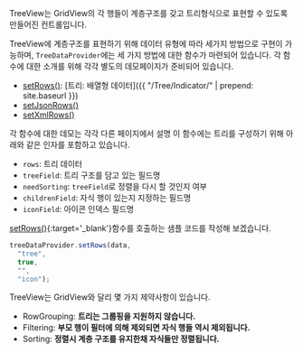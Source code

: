 TreeView는 GridView의 각 행들이 계층구조를 갖고 트리형식으로 표현할 수 있도록 만들어진 컨트롤입니다.


TreeView에 계층구조를 표현하기 위해 데이터 유형에 따라 세가지 방법으로 구현이 가능하며,
`TreeDataProvider`에는 세 가지 방법에 대한 함수가 마련되어 있습니다. 각 함수에 대한 소개를 위해
각각 별도의 데모페이지가 준비되어 있습니다.

- [setRows()](http://help.realgrid.com/api/TreeDataProvider/setRows/): [트리: 배열형 데이터]({{ "/Tree/Indicator/" | prepend: site.baseurl }})
- [setJsonRows()](http://help.realgrid.com/api/TreeDataProvider/setJsonRows/)
- [setXmlRows()](http://help.realgrid.com/api/TreeDataProvider/setXmlRows/)

각 함수에 대한 데모는 각각 다른 페이지에서 설명
이 함수에는 트리를 구성하기 위해 아래와 같은 인자를 포함하고 있습니다.

- `rows`: 트리 데이터
- `treeField`: 트리 구조를 담고 있는 필드명
- `needSorting`: `treeField`로 정렬을 다시 할 것인지 여부
- `childrenField`: 자식 행이 있는지 지정하는 필드명
- `iconField`: 아이콘 인덱스 필드명

[setRows()](http://help.realgrid.com/api/TreeDataProvider/setRows/){:target='_blank'}함수를 호출하는 샘플 코드를 작성해 보겠습니다.

```js
treeDataProvider.setRows(data,
  "tree",
  true,
  "",
  "icon");
```

TreeView는 GridView와 달리 몇 가지 제약사항이 있습니다.

- RowGrouping: **트리는 그룹핑을 지원하지 않습니다.**
- Filtering: **부모 행이 필터에 의해 제외되면 자식 행들 역시 제외됩니다.**
- Sorting: **정렬시 계층 구조를 유지한채 자식들만 정렬됩니다.**
